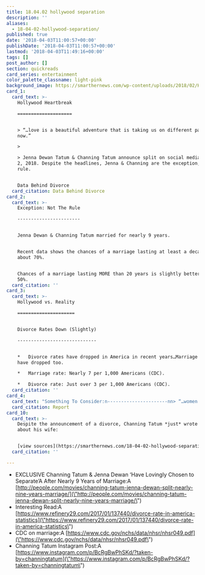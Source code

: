 ```yaml
---
title: 18.04.02 hollywood separation
description: ''
aliases:
  - 18-04-02-hollywood-separation/
published: true
date: '2018-04-03T11:00:57+00:00'
publishDate: '2018-04-03T11:00:57+00:00'
lastmod: '2018-04-03T11:49:16+00:00'
tags: []
post_author: []
section: quickreads
card_series: entertainment
color_palette_classname: light-pink
background_image: https://smarthernews.com/wp-content/uploads/2018/02/Hearts-360x360.jpg
card_1:
  card_text: >-
    Hollywood Heartbreak

    ====================


    > “…love is a beautiful adventure that is taking us on different paths for
    now.”

    > 

    > Jenna Dewan Tatum & Channing Tatum announce split on social media, April
    2, 2018. Despite the headlines, Jenna & Channing are the exception, not the
    rule.


    Data Behind Divorce
  card_citation: Data Behind Divorce
card_2:
  card_text: >-
    Exception: Not The Rule

    -----------------------


    Jenna Dewan & Channing Tatum married for nearly 9 years.


    Recent data shows the chances of a marriage lasting at least a decade is
    about 70%.


    Chances of a marriage lasting MORE than 20 years is slightly better than
    50%.
  card_citation: ''
card_3:
  card_text: >-
    Hollywood vs. Reality

    =====================


    Divorce Rates Down (Slightly)

    -----------------------------


    *   Divorce rates have dropped in America in recent years…Marriage rates
    have dropped too.

    *   Marriage rate: Nearly 7 per 1,000 Americans (CDC).

    *   Divorce rate: Just over 3 per 1,000 Americans (CDC).
  card_citation: ''
card_4:
  card_text: "Something To Consider:n----------------------nn> “…women who cohabited with their first husbandax14regardless of whether they were engaged when they began living togetherax14had lower probabilities of marriage survival at 20 years than women who did not cohabit before marriage with their first husband.”n> n> National Health Statistics Report, 2012nn[Report](https://www.cdc.gov/nchs/data/nhsr/nhsr049.pdf)"
  card_citation: Report
card_10:
  card_text: >-
    Despite the announcement of a divorce, Channing Tatum *just* wrote this
    about his wife:


    [view sources](https://smarthernews.com/18-04-02-hollywood-separation/)
  card_citation: ''

---
```

*   EXCLUSIVE Channing Tatum & Jenna Dewan ‘Have Lovingly Chosen to Separate’A After Nearly 9 Years of Marriage:A [http://people.com/movies/channing-tatum-jenna-dewan-split-nearly-nine-years-marriage/](\"http://people.com/movies/channing-tatum-jenna-dewan-split-nearly-nine-years-marriage/\")
*   Interesting Read:A [https://www.refinery29.com/2017/01/137440/divorce-rate-in-america-statistics](\"https://www.refinery29.com/2017/01/137440/divorce-rate-in-america-statistics\")
*   CDC on marriage:A [https://www.cdc.gov/nchs/data/nhsr/nhsr049.pdf](\"https://www.cdc.gov/nchs/data/nhsr/nhsr049.pdf\")
*   Channing Tatum Instagram Post:A [https://www.instagram.com/p/BcRgBwPhSKd/?taken-by=channingtatum](\"https://www.instagram.com/p/BcRgBwPhSKd/?taken-by=channingtatum\")